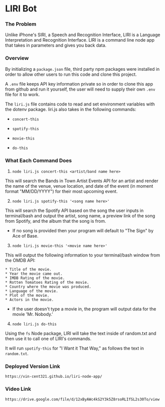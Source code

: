 # LIRI Bot 

### The Problem

Unlike iPhone's SIRI, a Speech and Recognition Interface, LIRI is a Language Interpretation 
and Recognition Interface. LIRI is a command line node app that takes in parameters 
and gives you back data. 

### Overview

By initializing a `package.json` file, third party npm packages were installed in order to allow
other users to run this code and clone this project. 

A `.env` file keeps API key information private so in order to clone this app from github and run it 
yourself, the user will need to supply their own `.env` file for it to work.

The `liri.js` file contains code to read and set environment variables with the dotenv package.
liri.js also takes in the following commands:

* `concert-this`

* `spotify-this`

* `movie-this`

* `do-this`

### What Each Command Does

1. `node liri.js concert-this <artist/band name here>`

This will search the Bands in Town Artist Events API for an artist and render the name of the venue, 
venue location, and date of the event (in moment format "MM/DD/YYYY") for their most upcoming event.

2. `node liri.js spotify-this '<song name here>'`

This will search the Spotify API based on the song the user inputs in terminal/bash and output the artist,
song name, a preview link of the song from Spotify, and the album that the song is from. 

* If no song is provided then your program will default to "The Sign" by Ace of Base.

3. `node liri.js movie-this '<movie name here>'`

This will output the following information to your terminal/bash window from the OMDB API:

```
* Title of the movie.
* Year the movie came out.
* IMDB Rating of the movie.
* Rotten Tomatoes Rating of the movie.
* Country where the movie was produced.
* Language of the movie.
* Plot of the movie.
* Actors in the movie.
```

* If the user doesn't type a movie in, the program will output data for the movie 'Mr. Nobody.'

4. `node liri.js do-this`

Using the `fs` Node package, LIRI will take the text inside of random.txt and then use it to call one of LIRI's commands.

It will run `spotify-this` for "I Want it That Way," as follows the text in `random.txt`.

### Deployed Version Link

`https://vin-cent321.github.io/liri-node-app/`

### Video Link

`https://drive.google.com/file/d/12xByAWc4kS2Y3k5Z8rsoRLIfSL2s30To/view`
